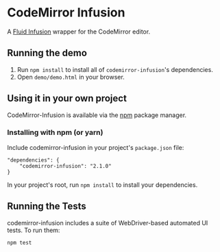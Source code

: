 # CodeMirror Infusion

A [Fluid Infusion](https://github.com/fluid-project/infusion) wrapper for the CodeMirror editor.

## Running the demo

1. Run <code>npm install</code> to install all of <code>codemirror-infusion</code>'s dependencies.
2. Open <code>demo/demo.html</code> in your browser.

## Using it in your own project

CodeMirror-Infusion is available via the [npm](npmjs.org) package manager.

### Installing with npm (or yarn)

Include codemirror-infusion in your project's <code>package.json</code> file:

    "dependencies": {
        "codemirror-infusion": "2.1.0"
    }

In your project's root, run <code>npm install</code> to install your dependencies.

## Running the Tests

codemirror-infusion includes a suite of WebDriver-based automated UI tests. To run them:

    npm test
